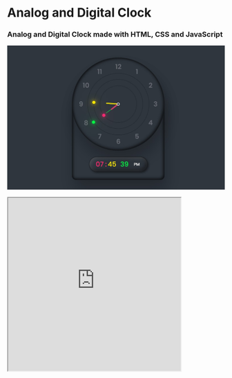 # Analog and Digital Clock

### Analog and Digital Clock made with HTML, CSS and JavaScript

![Preview](/analog_digital_clock.jpg)
 
<iframe src="https://strong10mede.github.io/Analog_Digital_Clock/" height="400" width="400"></iframe>

